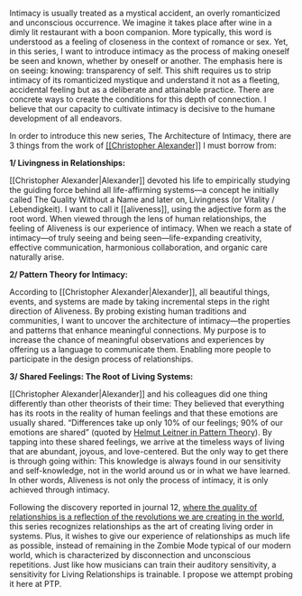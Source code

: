 
Intimacy is usually treated as a mystical accident, an overly romanticized and unconscious occurrence. We imagine it takes place after wine in a dimly lit restaurant with a boon companion. More typically, this word is understood as a feeling of closeness in the context of romance or sex. Yet, in this series, I want to introduce intimacy as the process of making oneself be seen and known, whether by oneself or another. The emphasis here is on seeing: knowing: transparency of self. This shift requires us to strip intimacy of its romanticized mystique and understand it not as a fleeting, accidental feeling but as a deliberate and attainable practice. There are concrete ways to create the conditions for this depth of connection. I believe that our capacity to cultivate intimacy is decisive to the humane development of all endeavors.

In order to introduce this new series, The Architecture of Intimacy, there are 3 things from the work of [[[Christopher Alexander]]](https://ptp.voyage/journal/12/#hackerculture) I must borrow from:



**1/ Livingness in Relationships:** 

[[Christopher Alexander|Alexander]] devoted his life to empirically studying the guiding force behind all life-affirming systems—a concept he initially called The Quality Without a Name and later on, Livingness (or Vitality / Lebendigkeit). I want to call it [[aliveness]], using the adjective form as the root word. When viewed through the lens of human relationships, the feeling of Aliveness is our experience of intimacy. When we reach a state of intimacy—of truly seeing and being seen—life-expanding creativity, effective communication, harmonious collaboration, and organic care naturally arise.

  

**2/ Pattern Theory for Intimacy:** 

According to [[Christopher Alexander|Alexander]], all beautiful things, events, and systems are made by taking incremental steps in the right direction of Aliveness. By probing existing human traditions and communities, I want to uncover the architecture of intimacy—the properties and patterns that enhance meaningful connections. My purpose is to increase the chance of meaningful observations and experiences by offering us a language to communicate them. Enabling more people to participate in the design process of relationships.

  

**3/ Shared Feelings: The Root of Living Systems:** 

[[Christopher Alexander|Alexander]] and his colleagues did one thing differently than other theorists of their time: They believed that everything has its roots in the reality of human feelings and that these emotions are usually shared. “Differences take up only 10% of our feelings; 90% of our emotions are shared” (quoted by [Helmut Leitner in Pattern Theory](https://www.amazon.com/Pattern-Theory-Introduction-Perspectives-Christopher/dp/1505637430)). By tapping into these shared feelings, we arrive at the timeless ways of living that are abundant, joyous, and love-centered. But the only way to get there is through going within: This knowledge is always found in our sensitivity and self-knowledge, not in the world around us or in what we have learned. In other words, Aliveness is not only the process of intimacy, it is only achieved through intimacy.

  

Following the discovery reported in journal 12, [where the quality of relationships is a reflection of the revolutions we are creating in the world](https://ptp.voyage/journal/12/#whatslovegottodowithit), this series recognizes relationships as the art of creating living order in systems. Plus, it wishes to give our experience of relationships as much life as possible, instead of remaining in the Zombie Mode typical of our modern world, which is characterized by disconnection and unconscious repetitions. Just like how musicians can train their auditory sensitivity, a sensitivity for Living Relationships is trainable. I propose we attempt probing it here at PTP.